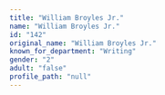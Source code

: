 ```yaml
---
title: "William Broyles Jr."
name: "William Broyles Jr."
id: "142"
original_name: "William Broyles Jr."
known_for_department: "Writing"
gender: "2"
adult: "false"
profile_path: "null"
---
```

